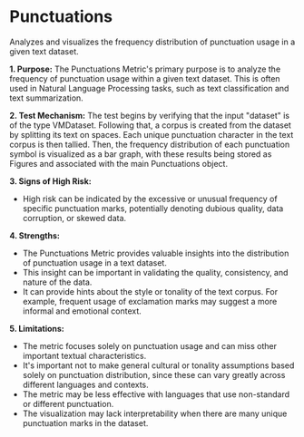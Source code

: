 # Punctuations

Analyzes and visualizes the frequency distribution of punctuation usage in a given text dataset.

**1. Purpose:** The Punctuations Metric's primary purpose is to analyze the frequency of punctuation usage within a
given text dataset. This is often used in Natural Language Processing tasks, such as text classification and text
summarization.

**2. Test Mechanism:** The test begins by verifying that the input "dataset" is of the type VMDataset. Following
that, a corpus is created from the dataset by splitting its text on spaces. Each unique punctuation character in
the text corpus is then tallied. Then, the frequency distribution of each punctuation symbol is visualized as a bar
graph, with these results being stored as Figures and associated with the main Punctuations object.

**3. Signs of High Risk:**

- High risk can be indicated by the excessive or unusual frequency of specific punctuation marks, potentially
denoting dubious quality, data corruption, or skewed data.

**4. Strengths:**

- The Punctuations Metric provides valuable insights into the distribution of punctuation usage in a text dataset.
- This insight can be important in validating the quality, consistency, and nature of the data.
- It can provide hints about the style or tonality of the text corpus. For example, frequent usage of exclamation
marks may suggest a more informal and emotional context.

**5. Limitations:**

- The metric focuses solely on punctuation usage and can miss other important textual characteristics.
- It's important not to make general cultural or tonality assumptions based solely on punctuation distribution,
since these can vary greatly across different languages and contexts.
- The metric may be less effective with languages that use non-standard or different punctuation.
- The visualization may lack interpretability when there are many unique punctuation marks in the dataset.